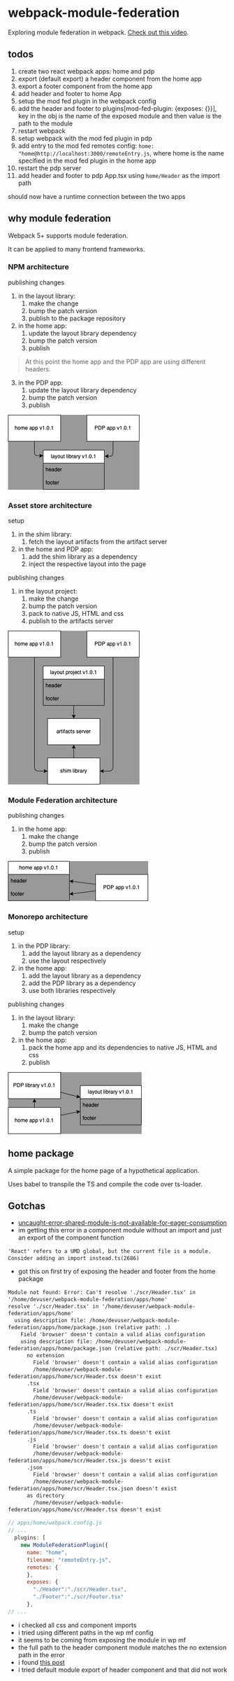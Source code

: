 # webpack-module-federation

Exploring module federation in webpack. [Check out this video](https://www.youtube.com/watch?v=lKKsjpH09dU).

## todos

1. create two react webpack apps: home and pdp
1. export (default export) a header component from the home app
1. export a footer component from the home app 
1. add header and footer to home App
1. setup the mod fed plugin in the webpack config
1. add the header and footer to plugins[mod-fed-plugin: {exposes: {}}], key in the obj is the name of the exposed module and then value is the path to the module
1. restart webpack
1. setup webpack with the mod fed plugin in pdp
1. add entry to the mod fed remotes config: `home: "home@http://localhost:3000/remoteEntry.js`, where home is the name specified in the mod fed plugin in the home app
1. restart the pdp server
1. add header and footer to pdp App.tsx using `home/Header` as the import path

should now have a runtime connection between the two apps

## why module federation

Webpack 5+ supports module federation.

It can be applied to many frontend frameworks.

### NPM architecture

publishing changes

1. in the layout library:
   1. make the change
   2. bump the patch version
   3. publish to the package repository
2. in the home app:
   1. update the layout library dependency
   2. bump the patch version
   3. publish

> At this point the home app and the PDP app are using different headers.

3. in the PDP app:
   1. update the layout library dependency
   2. bump the patch version
   3. publish

![npm](./npm-arch.drawio.png)

### Asset store architecture

setup

1. in the shim library:
   1. fetch the layout artifacts from the artifact server
2. in the home and PDP app:
   1. add the shim library as a dependency
   2. inject the respective layout into the page

publishing changes

1. in the layout project:
   1. make the change
   2. bump the patch version
   3. pack to native JS, HTML and css
   4. publish to the artifacts server

![asset store](./asset-store-arch.drawio.png)

### Module Federation architecture

publishing changes

1. in the home app:
   1. make the change
   2. bump the patch version
   3. publish

![module federation](./module-federation-arch.drawio.png)

### Monorepo architecture

setup

1. in the PDP library:
   1. add the layout library as a dependency
   2. use the layout respectively
2. in the home app:
   1. add the layout library as a dependency
   1. add the PDP library as a dependency
   2. use both libraries respectively

publishing changes

1. in the layout library:
   1. make the change
   2. bump the patch version
2. in the home app:
   1. pack the home app and its dependencies to native JS, HTML and css
   2. publish

![monorepo](./monorepo-arch.drawio.png)

## home package

A simple package for the home page of a hypothetical application.

Uses babel to transpile the TS and compile the code over ts-loader.

## Gotchas

- [uncaught-error-shared-module-is-not-available-for-eager-consumption](https://webpack.js.org/concepts/module-federation/#uncaught-error-shared-module-is-not-available-for-eager-consumption)
- im getting this error in a component module without an import and just an export of the component function

```text
'React' refers to a UMD global, but the current file is a module. Consider adding an import instead.ts(2686)
```

- got this on first try of exposing the header and footer from the home package

```text
Module not found: Error: Can't resolve './scr/Header.tsx' in '/home/devuser/webpack-module-federation/apps/home'
resolve './scr/Header.tsx' in '/home/devuser/webpack-module-federation/apps/home'
  using description file: /home/devuser/webpack-module-federation/apps/home/package.json (relative path: .)
    Field 'browser' doesn't contain a valid alias configuration
    using description file: /home/devuser/webpack-module-federation/apps/home/package.json (relative path: ./scr/Header.tsx)
      no extension
        Field 'browser' doesn't contain a valid alias configuration
        /home/devuser/webpack-module-federation/apps/home/scr/Header.tsx doesn't exist
      .tsx
        Field 'browser' doesn't contain a valid alias configuration
        /home/devuser/webpack-module-federation/apps/home/scr/Header.tsx.tsx doesn't exist
      .ts
        Field 'browser' doesn't contain a valid alias configuration
        /home/devuser/webpack-module-federation/apps/home/scr/Header.tsx.ts doesn't exist
      .js
        Field 'browser' doesn't contain a valid alias configuration
        /home/devuser/webpack-module-federation/apps/home/scr/Header.tsx.js doesn't exist
      .json
        Field 'browser' doesn't contain a valid alias configuration
        /home/devuser/webpack-module-federation/apps/home/scr/Header.tsx.json doesn't exist
      as directory
        /home/devuser/webpack-module-federation/apps/home/scr/Header.tsx doesn't exist
```

```js
// apps/home/webpack.config.js
// ...
  plugins: [
    new ModuleFederationPlugin({
      name: "home",
      filename: "remoteEntry.js",
      remotes: {
      },
      exposes: {
        "./Header":"./scr/Header.tsx",
        "./Footer":"./scr/Footer.tsx"
      },
// ...
```

- i checked all css and component imports
- i tried using different paths in the wp mf config
- it seems to be coming from exposing the module in wp mf
- the full path to the header component module matches the no extension path in the error
- i found [this post](https://github.com/module-federation/module-federation-examples/issues/760)
- i tried default module export of header component and that did not work